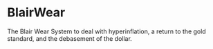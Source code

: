 # BlairWear
The Blair Wear System to deal with hyperinflation, a return to the gold standard, and the debasement of the dollar.
